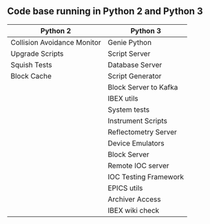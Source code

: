 ## Code base running in Python 2 and Python 3

| Python 2| Python 3|
| ------ | ----  |
| Collision Avoidance Monitor | Genie Python |
| Upgrade Scripts | Script Server |
| Squish Tests | Database Server |
| Block Cache | Script Generator |
| | Block Server to Kafka |
| | IBEX utils |
| | System tests |
| | Instrument Scripts
| | Reflectometry Server
| | Device Emulators |
| | Block Server |
| | Remote IOC server |
| | IOC Testing Framework |
| | EPICS utils |
| | Archiver Access |
| | IBEX wiki check |


